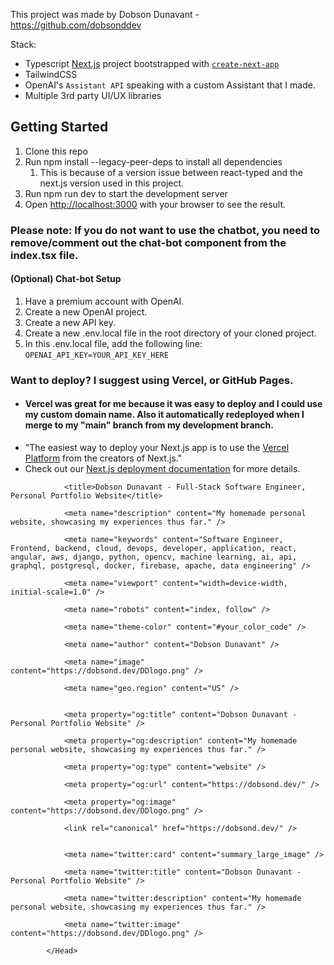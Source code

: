 This project was made by Dobson Dunavant - https://github.com/dobsonddev

Stack:
- Typescript [Next.js](https://nextjs.org/) project bootstrapped with [`create-next-app`](https://github.com/vercel/next.js/tree/canary/packages/create-next-app)
- TailwindCSS
- OpenAI's `Assistant API` speaking with a custom Assistant that I made.
- Multiple 3rd party UI/UX libraries

## Getting Started

1. Clone this repo
2. Run npm install --legacy-peer-deps to install all dependencies
   1. This is because of a version issue between react-typed and the next.js version used in this project.
3. Run npm run dev to start the development server
4. Open [http://localhost:3000](http://localhost:3000) with your browser to see the result.

### Please note: If you do not want to use the chatbot, you need to remove/comment out the chat-bot component from the index.tsx file.

#### (Optional) Chat-bot Setup
1. Have a premium account with OpenAI.
2. Create a new OpenAI project.
3. Create a new API key.
4. Create a new .env.local file in the root directory of your cloned project.
5. In this .env.local file, add the following line: `OPENAI_API_KEY=YOUR_API_KEY_HERE`

### Want to deploy? I suggest using Vercel, or GitHub Pages.
- #### Vercel was great for me because it was easy to deploy and I could use my custom domain name. Also it automatically redeployed when I merge to my "main" branch from my development branch.
- "The easiest way to deploy your Next.js app is to use the [Vercel Platform](https://vercel.com/new?utm_medium=default-template&filter=next.js&utm_source=create-next-app&utm_campaign=create-next-app-readme) from the creators of Next.js."
- Check out our [Next.js deployment documentation](https://nextjs.org/docs/deployment) for more details.

<Head>

                <title>Dobson Dunavant - Full-Stack Software Engineer, Personal Portfolio Website</title>

                <meta name="description" content="My homemade personal website, showcasing my experiences thus far." />

                <meta name="keywords" content="Software Engineer, Frontend, backend, cloud, devops, developer, application, react, angular, aws, django, python, opencv, machine learning, ai, api, graphql, postgresql, docker, firebase, apache, data engineering" />

                <meta name="viewport" content="width=device-width, initial-scale=1.0" />

                <meta name="robots" content="index, follow" />

                <meta name="theme-color" content="#your_color_code" />

                <meta name="author" content="Dobson Dunavant" />

                <meta name="image" content="https://dobsond.dev/DDlogo.png" />

                <meta name="geo.region" content="US" />


                <meta property="og:title" content="Dobson Dunavant - Personal Portfolio Website" />

                <meta property="og:description" content="My homemade personal website, showcasing my experiences thus far." />

                <meta property="og:type" content="website" />

                <meta property="og:url" content="https://dobsond.dev/" />

                <meta property="og:image" content="https://dobsond.dev/DDlogo.png" />

                <link rel="canonical" href="https://dobsond.dev/" />


                <meta name="twitter:card" content="summary_large_image" />

                <meta name="twitter:title" content="Dobson Dunavant - Personal Portfolio Website" />

                <meta name="twitter:description" content="My homemade personal website, showcasing my experiences thus far." />

                <meta name="twitter:image" content="https://dobsond.dev/DDlogo.png" />

            </Head>